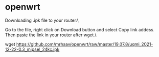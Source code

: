 # openwrt

Downloading .ipk file to your router:\

Go to the file, right click on Download button and select Copy link addess.\
Then paste the link in your router after wget.\

wget https://github.com/mrhaav/openwrt/raw/master/19.07.8/uqmi_2021-12-22-0.3_mipsel_24kc.ipk
